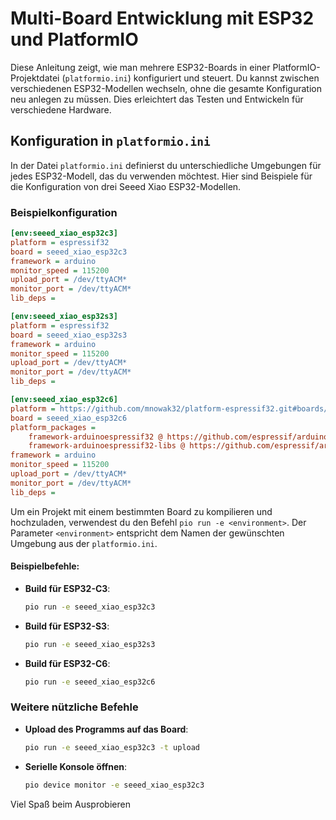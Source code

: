 # Multi-Board Entwicklung mit ESP32 und PlatformIO

Diese Anleitung zeigt, wie man mehrere ESP32-Boards in einer PlatformIO-Projektdatei (`platformio.ini`) konfiguriert und steuert. Du kannst zwischen verschiedenen ESP32-Modellen wechseln, ohne die gesamte Konfiguration neu anlegen zu müssen. Dies erleichtert das Testen und Entwickeln für verschiedene Hardware.

## Konfiguration in `platformio.ini`

In der Datei `platformio.ini` definierst du unterschiedliche Umgebungen für jedes ESP32-Modell, das du verwenden möchtest. Hier sind Beispiele für die Konfiguration von drei Seeed Xiao ESP32-Modellen.

### Beispielkonfiguration

```ini
[env:seeed_xiao_esp32c3]
platform = espressif32
board = seeed_xiao_esp32c3
framework = arduino
monitor_speed = 115200
upload_port = /dev/ttyACM*
monitor_port = /dev/ttyACM*
lib_deps = 

[env:seeed_xiao_esp32s3]
platform = espressif32
board = seeed_xiao_esp32s3
framework = arduino
monitor_speed = 115200
upload_port = /dev/ttyACM*
monitor_port = /dev/ttyACM*
lib_deps = 

[env:seeed_xiao_esp32c6]
platform = https://github.com/mnowak32/platform-espressif32.git#boards/seeed_xiao_esp32c6
board = seeed_xiao_esp32c6
platform_packages = 
    framework-arduinoespressif32 @ https://github.com/espressif/arduino-esp32.git#3.0.2
    framework-arduinoespressif32-libs @ https://github.com/espressif/arduino-esp32/releases/download/3.0.2/esp32-arduino-libs-3.0.2.zip
framework = arduino
monitor_speed = 115200
upload_port = /dev/ttyACM*
monitor_port = /dev/ttyACM*
lib_deps = 
```

Um ein Projekt mit einem bestimmten Board zu kompilieren und hochzuladen, verwendest du den Befehl `pio run -e <environment>`. Der Parameter `<environment>` entspricht dem Namen der gewünschten Umgebung aus der `platformio.ini`.

#### Beispielbefehle:

- **Build für ESP32-C3**:
  ```bash
  pio run -e seeed_xiao_esp32c3
  ```

- **Build für ESP32-S3**:
  ```bash
  pio run -e seeed_xiao_esp32s3
  ```

- **Build für ESP32-C6**:
  ```bash
  pio run -e seeed_xiao_esp32c6
  ```

### Weitere nützliche Befehle

- **Upload des Programms auf das Board**:
  ```bash
  pio run -e seeed_xiao_esp32c3 -t upload
  ```

- **Serielle Konsole öffnen**:
  ```bash
  pio device monitor -e seeed_xiao_esp32c3
  ```

Viel Spaß beim Ausprobieren
